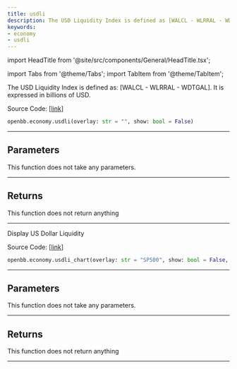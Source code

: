 ```yaml
---
title: usdli
description: The USD Liquidity Index is defined as [WALCL - WLRRAL - WDTGAL]
keywords:
- economy
- usdli
---
```


import HeadTitle from '@site/src/components/General/HeadTitle.tsx';

<HeadTitle title="economy.usdli - Reference | OpenBB SDK Docs" />

import Tabs from '@theme/Tabs';
import TabItem from '@theme/TabItem';

<Tabs>
<TabItem value="model" label="Model" default>

The USD Liquidity Index is defined as: [WALCL - WLRRAL - WDTGAL]. It is expressed in billions of USD.

Source Code: [[link](https://github.com/OpenBB-finance/OpenBBTerminal/tree/main/openbb_terminal/economy/fred_model.py#L392)]

```python wordwrap
openbb.economy.usdli(overlay: str = "", show: bool = False)
```

---

## Parameters

This function does not take any parameters.

---

## Returns

This function does not return anything

---



</TabItem>
<TabItem value="view" label="Chart">

Display US Dollar Liquidity

Source Code: [[link](https://github.com/OpenBB-finance/OpenBBTerminal/tree/main/openbb_terminal/economy/fred_view.py#L318)]

```python wordwrap
openbb.economy.usdli_chart(overlay: str = "SP500", show: bool = False, raw: bool = False, export: str = "", sheet_name: Optional[str] = "", external_axes: bool = False)
```

---

## Parameters

This function does not take any parameters.

---

## Returns

This function does not return anything

---



</TabItem>
</Tabs>